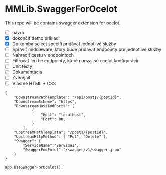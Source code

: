 # MMLib.SwaggerForOcelot
This repo will be contains swagger extension for ocelot.

- [ ] návrh
- [x] dokončiť demo príklad
- [x] Do komba select specifi pridávať jednotlivé služby
- [ ] Spraviť middleware, ktorý bude pridávať endpointy pre jednotlivé služby
- [ ] Nahradiť cestu v endpointoch
- [ ] Filtrovať len tie endpointy, ktoré naozaj sú ocelot konfigurácií
- [ ] Unit testy
- [ ] Dokumentácia
- [ ] Zverejniť
- [ ] Vlastné HTML + CSS

```
{
    "DownstreamPathTemplate": "/api/posts/{postId}",
    "DownstreamScheme": "https",
    "DownstreamHostAndPorts": [
            {
                "Host": "localhost",
                "Port": 80,
            }
        ],
    "UpstreamPathTemplate": "/posts/{postId}",
    "UpstreamHttpMethod": [ "Put", "Delete" ],
    "Swagger": {
        "ServiceName":"Service1",
        "SwaggerEndPoint":"/swagger/v1/swagger.json"
    }
}
```

```
app.UseSwaggerForOcelot();
```